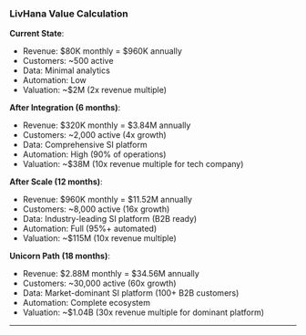 ### LivHana Value Calculation

**Current State**:
- Revenue: $80K monthly = $960K annually
- Customers: ~500 active
- Data: Minimal analytics
- Automation: Low
- Valuation: ~$2M (2x revenue multiple)

**After Integration (6 months)**:
- Revenue: $320K monthly = $3.84M annually
- Customers: ~2,000 active (4x growth)
- Data: Comprehensive SI platform
- Automation: High (90% of operations)
- Valuation: ~$38M (10x revenue multiple for tech company)

**After Scale (12 months)**:
- Revenue: $960K monthly = $11.52M annually
- Customers: ~8,000 active (16x growth)
- Data: Industry-leading SI platform (B2B ready)
- Automation: Full (95%+ automated)
- Valuation: ~$115M (10x revenue multiple)

**Unicorn Path (18 months)**:
- Revenue: $2.88M monthly = $34.56M annually
- Customers: ~30,000 active (60x growth)
- Data: Market-dominant SI platform (100+ B2B customers)
- Automation: Complete ecosystem
- Valuation: ~$1.04B (30x revenue multiple for dominant platform)

---
